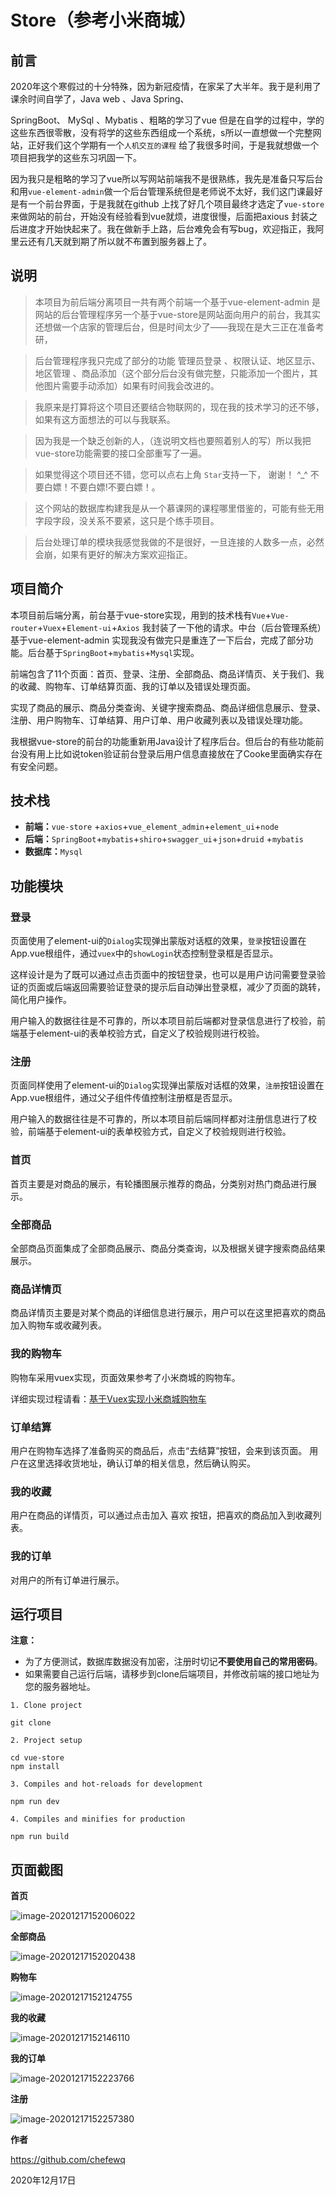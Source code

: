 # Store（参考小米商城）

## 前言

2020年这个寒假过的十分特殊，因为新冠疫情，在家呆了大半年。我于是利用了课余时间自学了，Java web 、Java Spring、

SpringBoot、 MySql 、Mybatis 、粗略的学习了vue 但是在自学的过程中，学的这些东西很零散，没有将学的这些东西组成一个系统，s所以一直想做一个完整网站，正好我们这个学期有一个`人机交互的课程`
给了我很多时间，于是我就想做一个项目把我学的这些东习巩固一下。

因为我只是粗略的学习了vue所以写网站前端我不是很熟练，我先是准备只写后台和用`vue-element-admin`做一个后台管理系统但是老师说不太好，我们这门课最好是有一个前台界面，于是我就在github
上找了好几个项目最终才选定了`vue-store`来做网站的前台，开始没有经验看到vue就烦，进度很慢，后面把axious
封装之后进度才开始快起来了。我在做新手上路，后台难免会有写bug，欢迎指正，我阿里云还有几天就到期了所以就不布置到服务器上了。

## 说明

> 本项目为前后端分离项目一共有两个前端一个基于vue-element-admin 是网站的后台管理程序另一个基于vue-store是网站面向用户的前台，我其实还想做一个店家的管理后台，但是时间太少了——我现在是大三正在准备考研，

> 后台管理程序我只完成了部分的功能 管理员登录 、权限认证、地区显示、地区管理 、商品添加（这个部分后台没有做完整，只能添加一个图片，其他图片需要手动添加）如果有时间我会改进的。

> 我原来是打算将这个项目还要结合物联网的，现在我的技术学习的还不够，如果有这方面想法的可以与我联系。

> 因为我是一个缺乏创新的人，（连说明文档也要照着别人的写）所以我把vue-store功能需要的接口全部重写了一遍。

> 如果觉得这个项目还不错，您可以点右上角 `Star`支持一下， 谢谢！ ^_^ 不要白嫖！不要白嫖!不要白嫖！。

> 这个网站的数据库构建我是从一个慕课网的课程哪里借鉴的，可能有些无用字段字段，没关系不要紧，这只是个练手项目。

> 后台处理订单的模块我感觉我做的不是很好，一旦连接的人数多一点，必然会崩，如果有更好的解决方案欢迎指正。

## 项目简介

本项目前后端分离，前台基于vue-store实现，用到的技术栈有`Vue`+`Vue-router`+`Vuex`+`Element-ui`+`Axios` 我封装了一下他的请求。中台（后台管理系统）基于vue-element-admin
实现我没有做完只是重连了一下后台，完成了部分功能。后台基于`SpringBoot`+`mybatis`+`Mysql`实现。

前端包含了11个页面：首页、登录、注册、全部商品、商品详情页、关于我们、我的收藏、购物车、订单结算页面、我的订单以及错误处理页面。

实现了商品的展示、商品分类查询、关键字搜索商品、商品详细信息展示、登录、注册、用户购物车、订单结算、用户订单、用户收藏列表以及错误处理功能。

我根据vue-store的前台的功能重新用Java设计了程序后台。但后台的有些功能前台没有用上比如说token验证前台登录后用户信息直接放在了Cooke里面确实存在有安全问题。

## 技术栈

- **前端：**`vue-store` +`axios`+`vue_element_admin`+`element_ui`+`node`
- **后端：**`SpringBoot`+`mybatis`+`shiro`+`swagger_ui`+`json`+`druid` +`mybatis`
- **数据库：**`Mysql`

## 功能模块

### 登录

页面使用了element-ui的`Dialog`实现弹出蒙版对话框的效果，`登录`按钮设置在App.vue根组件，通过`vuex`中的`showLogin`状态控制登录框是否显示。

这样设计是为了既可以通过点击页面中的按钮登录，也可以是用户访问需要登录验证的页面或后端返回需要验证登录的提示后自动弹出登录框，减少了页面的跳转，简化用户操作。

用户输入的数据往往是不可靠的，所以本项目前后端都对登录信息进行了校验，前端基于element-ui的表单校验方式，自定义了校验规则进行校验。

### 注册

页面同样使用了element-ui的`Dialog`实现弹出蒙版对话框的效果，`注册`按钮设置在App.vue根组件，通过父子组件传值控制注册框是否显示。

用户输入的数据往往是不可靠的，所以本项目前后端同样都对注册信息进行了校验，前端基于element-ui的表单校验方式，自定义了校验规则进行校验。

### 首页

首页主要是对商品的展示，有轮播图展示推荐的商品，分类别对热门商品进行展示。

### 全部商品

全部商品页面集成了全部商品展示、商品分类查询，以及根据关键字搜索商品结果展示。

### 商品详情页

商品详情页主要是对某个商品的详细信息进行展示，用户可以在这里把喜欢的商品加入购物车或收藏列表。

### 我的购物车

购物车采用vuex实现，页面效果参考了小米商城的购物车。

详细实现过程请看：[基于Vuex实现小米商城购物车](https://juejin.im/post/5e660ef9518825490276748a)

### 订单结算

用户在购物车选择了准备购买的商品后，点击“去结算”按钮，会来到该页面。 用户在这里选择收货地址，确认订单的相关信息，然后确认购买。

### 我的收藏

用户在商品的详情页，可以通过点击加入 喜欢 按钮，把喜欢的商品加入到收藏列表。

### 我的订单

对用户的所有订单进行展示。

## 运行项目

**注意：**

- 为了方便测试，数据库数据没有加密，注册时切记**不要使用自己的常用密码**。
- 如果需要自己运行后端，请移步到clone后端项目，并修改前端的接口地址为您的服务器地址。

```
1. Clone project

git clone 

2. Project setup

cd vue-store
npm install

3. Compiles and hot-reloads for development

npm run dev

4. Compiles and minifies for production

npm run build
```

## 页面截图

**首页**

![image-20201217152006022](C:\Users\24056\AppData\Roaming\Typora\typora-user-images\image-20201217152006022.png)

**全部商品**

![image-20201217152020438](C:\Users\24056\AppData\Roaming\Typora\typora-user-images\image-20201217152020438.png)

**购物车**

![image-20201217152124755](C:\Users\24056\AppData\Roaming\Typora\typora-user-images\image-20201217152124755.png)

**我的收藏**

![image-20201217152146110](C:\Users\24056\AppData\Roaming\Typora\typora-user-images\image-20201217152146110.png)

**我的订单**

![image-20201217152223766](C:\Users\24056\AppData\Roaming\Typora\typora-user-images\image-20201217152223766.png)

**注册**

![image-20201217152257380](C:\Users\24056\AppData\Roaming\Typora\typora-user-images\image-20201217152257380.png)

**作者**

https://github.com/chefewq

2020年12月17日